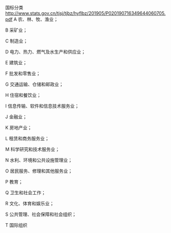 
国标分类 http://www.stats.gov.cn/tjsj/tjbz/hyflbz/201905/P020190716349644060705.pdf
A 农、林、牧、渔业；

B 采矿业；

C 制造业； 

D 电力、热力、燃气及水生产和供应业；

E 建筑业；

F 批发和零售业；

G 交通运输、仓储和邮政业；

H 住宿和餐饮业； 

I 信息传输、软件和信息技术服务业；

J 金融业；

K 房地产业；

L 租赁和商务服务业；

M 科学研究和技术服务业；

N 水利、环境和公共设施管理业；

O 居民服务、修理和其他服务业；

P 教育； 

Q 卫生和社会工作；

R 文化、体育和娱乐业；

S 公共管理、社会保障和社会组织；

T 国际组织
